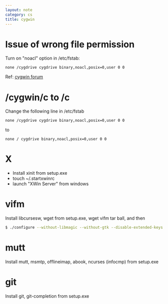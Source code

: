 ```yaml
---
layout: note
category: cs
title: cygwin
---
```


Issue of wrong file permission
==============================

Turn on "noacl" option in /etc/fstab:

~~~
none /cygdrive cygdrive binary,noacl,posix=0,user 0 0
~~~

Ref: [cygwin forum](http://cygwin.1069669.n5.nabble.com/vim-and-file-permissions-on-Windows-7-td61390.html)

/cygwin/c to /c
===============

Change the following line in /etc/fstab

~~~
none /cygdrive cygdrive binary,noacl,posix=0,user 0 0
~~~

to

~~~
none / cygdrive binary,noacl,posix=0,user 0 0
~~~

X
===

- Install xinit from setup.exe
- touch ~/.startxwinrc
- launch "XWin Server" from windows


vifm
====

Install libcursesw, wget from setup.exe, wget vifm tar ball, and then

~~~bash
$ ./configure --without-libmagic --without-gtk --disable-extended-keys
~~~

mutt
====

Install mutt, msmtp, offlineimap, abook, ncurses (infocmp) from setup.exe

git
===

Install git, git-completion from setup.exe
